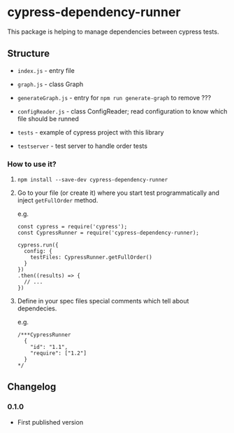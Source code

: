 # cypress-dependency-runner

This package is helping to manage dependencies between cypress tests.

## Structure

- `index.js` - entry file 
- `graph.js` - class Graph
- `generateGraph.js` - entry for `npm run generate-graph` to remove ???
- `configReader.js` - class ConfigReader; read configuration to know which file should be runned

- `tests` - example of cypress project with this library
- `testserver` - test server to handle order tests

### How to use it?

1. `npm install --save-dev cypress-dependency-runner`
2. Go to your file (or create it) where you start test programmatically and inject `getFullOrder` method.

    e.g.
    ```
    const cypress = require('cypress');
    const CypressRunner = require('cypress-dependency-runner);

    cypress.run({
      config: {
        testFiles: CypressRunner.getFullOrder()
      }
    })
    .then((results) => {
      // ...
    })
    ```

3. Define in your spec files special comments which tell about dependecies.

    e.g.
    ```
    /***CypressRunner
      {
        "id": "1.1",
        "require": ["1.2"] 
      }
    */
    ```

## Changelog

### 0.1.0

- First published version